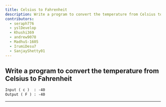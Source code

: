 ```yaml
---
title: Celsius to Fahrenheit
description: Write a program to convert the temperature from Celsius to Fahrenheit
contributors:
  - seraph776
  - yslDevelop
  - Khushi369
  - andrew9078
  - MadhuS-1605
  - IrumiDesu7
  - SanjayShetty01
---
```


## Write a program to convert the temperature from Celsius to Fahrenheit

```txt
Input ( c )  : -40
Output ( F ) : -40
```

---
